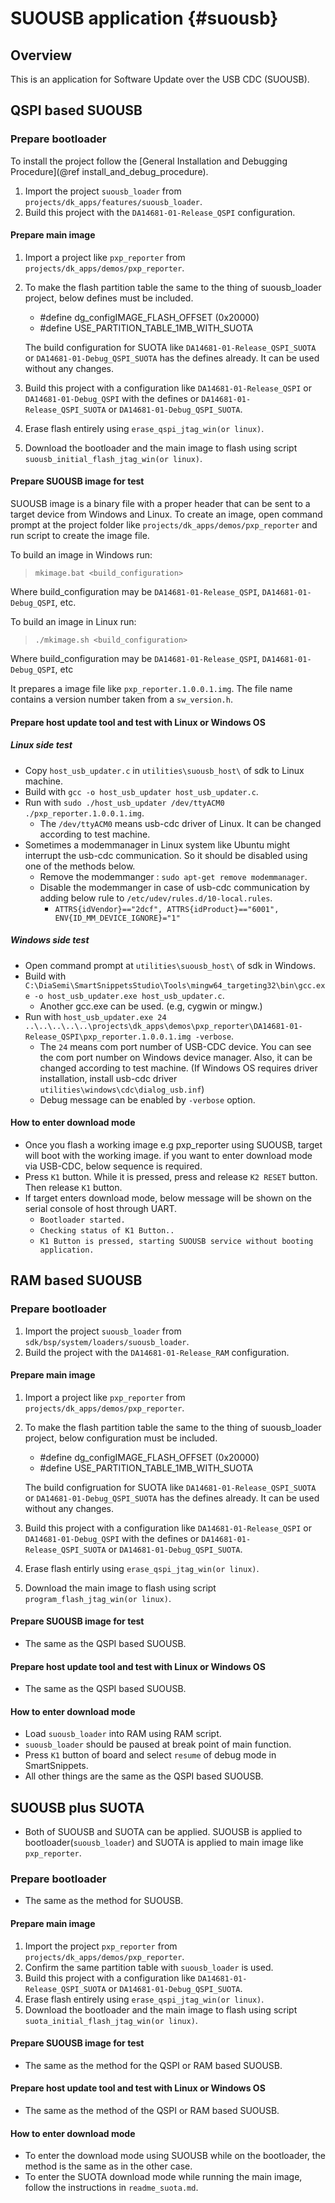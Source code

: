 SUOUSB application {#suousb}
======================

## Overview

This is an application for Software Update over the USB CDC (SUOUSB).

## QSPI based SUOUSB

### Prepare bootloader

To install the project follow the [General Installation and Debugging Procedure](@ref install\_and\_debug\_procedure).

1. Import the project `suousb_loader` from `projects/dk_apps/features/suousb_loader`.
2. Build this project with the `DA14681-01-Release_QSPI` configuration. 

#### Prepare main image
1. Import a project like `pxp_reporter` from `projects/dk_apps/demos/pxp_reporter`.
2. To make the flash partition table the same to the thing of suousb_loader project, below defines must be included.
	- #define dg_configIMAGE\_FLASH\_OFFSET             (0x20000)
	- #define USE\_PARTITION\_TABLE\_1MB\_WITH_SUOTA

	The build configuration for SUOTA like `DA14681-01-Release_QSPI_SUOTA` or `DA14681-01-Debug_QSPI_SUOTA` has the defines already. It can be used without any changes. 

3. Build this project with a configuration like `DA14681-01-Release_QSPI` or `DA14681-01-Debug_QSPI` with the defines or `DA14681-01-Release_QSPI_SUOTA` or `DA14681-01-Debug_QSPI_SUOTA`.
4. Erase flash entirely using `erase_qspi_jtag_win(or linux)`.
5. Download the bootloader and the main image to flash using script `suousb_initial_flash_jtag_win(or linux)`.

#### Prepare SUOUSB image for test
SUOUSB image is a binary file with a proper header that can be sent to a target device from Windows and Linux.
To create an image, open command prompt at the project folder like `projects/dk_apps/demos/pxp_reporter`
and run script to create the image file.

To build an image in Windows run:

> `mkimage.bat <build_configuration>`

Where build_configuration may be `DA14681-01-Release_QSPI`, `DA14681-01-Debug_QSPI`, etc.


To build an image in Linux run:

> `./mkimage.sh <build_configuration>`

Where build_configuration may be `DA14681-01-Release_QSPI`, `DA14681-01-Debug_QSPI`, etc

It prepares a image file like `pxp_reporter.1.0.0.1.img`. The file name contains a version number taken from a `sw_version.h`.

#### Prepare host update tool and test with Linux or Windows OS

##### Linux side test
- Copy `host_usb_updater.c` in `utilities\suousb_host\` of sdk to Linux machine.
- Build with `gcc -o host_usb_updater host_usb_updater.c`.
- Run with `sudo ./host_usb_updater /dev/ttyACM0 ./pxp_reporter.1.0.0.1.img`.
	- The `/dev/ttyACM0` means usb-cdc driver of Linux. It can be changed according to test machine.
- Sometimes a modemmanager in Linux system like Ubuntu might interrupt the usb-cdc communication. So it should be disabled using one of the methods below.
	- Remove the modemmanger : `sudo apt-get remove modemmanager`.
	- Disable the modemmanger in case of usb-cdc communication by adding below rule to `/etc/udev/rules.d/10-local.rules`.
		- `ATTRS{idVendor}=="2dcf", ATTRS{idProduct}=="6001", ENV{ID_MM_DEVICE_IGNORE}="1"`  

##### Windows side test
- Open command prompt at `utilities\suousb_host\` of sdk in Windows.
- Build with `C:\DiaSemi\SmartSnippetsStudio\Tools\mingw64_targeting32\bin\gcc.exe -o host_usb_updater.exe host_usb_updater.c`.
	- Another gcc.exe can be used. (e.g, cygwin or mingw.)
- Run with `host_usb_updater.exe 24 ..\..\..\..\..\projects\dk_apps\demos\pxp_reporter\DA14681-01-Release_QSPI\pxp_reporter.1.0.0.1.img -verbose`.
	- The `24` means com port number of USB-CDC device. You can see the com port number on Windows device manager. Also, it can be changed according to test machine. (If Windows OS requires driver installation, install usb-cdc driver `utilities\windows\cdc\dialog_usb.inf`)
	- Debug message can be enabled by `-verbose` option.

#### How to enter download mode
- Once you flash a working image e.g pxp_reporter using SUOUSB, target will boot with the working image. if you want to enter download mode via USB-CDC, below sequence is required.
- Press `K1` button. While it is pressed, press and release `K2 RESET` button. Then release `K1` button.
- If target enters download mode, below message will be shown on the serial console of host through UART.
	- `Bootloader started.`
	- `Checking status of K1 Button..`
	- `K1 Button is pressed, starting SUOUSB service without booting application.`

## RAM based SUOUSB

### Prepare bootloader
1. Import the project `suousb_loader` from `sdk/bsp/system/loaders/suousb_loader`.
2. Build the project with the `DA14681-01-Release_RAM` configuration.

#### Prepare main image
1. Import a project like `pxp_reporter` from `projects/dk_apps/demos/pxp_reporter`.
2. To make the flash partition table the same to the thing of suousb_loader project, below configuration must be included.
	- #define dg\_configIMAGE\_FLASH\_OFFSET             (0x20000)
	- #define USE\_PARTITION\_TABLE\_1MB\_WITH\_SUOTA

	The build configruation for SUOTA like `DA14681-01-Release_QSPI_SUOTA` or `DA14681-01-Debug_QSPI_SUOTA` has the defines already. It can be used without any changes. 

3. Build this project with a configuration like `DA14681-01-Release_QSPI` or `DA14681-01-Debug_QSPI` with the defines or `DA14681-01-Release_QSPI_SUOTA` or `DA14681-01-Debug_QSPI_SUOTA`.
4. Erase flash entirly using `erase_qspi_jtag_win(or linux)`.
5. Download the main image to flash using script `program_flash_jtag_win(or linux)`.

#### Prepare SUOUSB image for test
- The same as the QSPI based SUOUSB.

#### Prepare host update tool and test with Linux or Windows OS
- The same as the QSPI based SUOUSB.

#### How to enter download mode
- Load `suousb_loader` into RAM using RAM script.
- `suousb_loader` should be paused at break point of main function.
- Press `K1` button of board and select `resume` of debug mode in SmartSnippets.
- All other things are the same as the QSPI based SUOUSB.

## SUOUSB plus SUOTA
- Both of SUOUSB and SUOTA can be applied. SUOUSB is applied to bootloader(`suousb_loader`) and SUOTA is applied to main image like `pxp_reporter`.
 
### Prepare bootloader
- The same as the method for SUOUSB.

#### Prepare main image
1. Import the project `pxp_reporter` from `projects/dk_apps/demos/pxp_reporter`.
2. Confirm the same partition table with `suousb_loader` is used. 
3. Build this project with a configuration like `DA14681-01-Release_QSPI_SUOTA` or `DA14681-01-Debug_QSPI_SUOTA`.
4. Erase flash entirely using `erase_qspi_jtag_win(or linux)`.
5. Download the bootloader and the main image to flash using script `suota_initial_flash_jtag_win(or linux)`.

#### Prepare SUOUSB image for test
- The same as the method for the QSPI or RAM based SUOUSB.

#### Prepare host update tool and test with Linux or Windows OS
- The same as the method of the QSPI or RAM based SUOUSB.

#### How to enter download mode
- To enter the download mode using SUOUSB while on the bootloader, the method is the same as in the other case.
- To enter the SUOTA download mode while running the main image, follow the instructions in `readme_suota.md`.